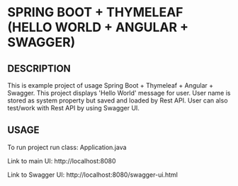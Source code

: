 SPRING BOOT + THYMELEAF (HELLO WORLD + ANGULAR + SWAGGER)
=========================================================


DESCRIPTION
-----------

This is example project of usage Spring Boot + Thymeleaf + Angular + Swagger.
This project displays 'Hello World' message for user.
User name is stored as system property but saved and loaded by Rest API.
User can also test/work with Rest API by using Swagger UI.
  

USAGE
-----

To run project run class: 
Application.java

Link to main UI:
http://localhost:8080

Link to Swagger UI:
http://localhost:8080/swagger-ui.html 